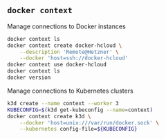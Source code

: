 ## `docker context`

Manage connections to Docker instances

```bash
docker context ls
docker context create docker-hcloud \
    --description 'Remote@Hetzner' \
    --docker 'host=ssh://docker-hcloud'
docker context use docker-hcloud
docker context ls
docker version
```

Manage connections to Kubernetes clusters

```bash
k3d create --name context --worker 3
KUBECONFIG=$(k3d get-kubeconfig --name=context)
docker context create k3d \
    --docker 'host=unix:///var/run/docker.sock' \
    --kubernetes config-file=${KUBECONFIG}
```
